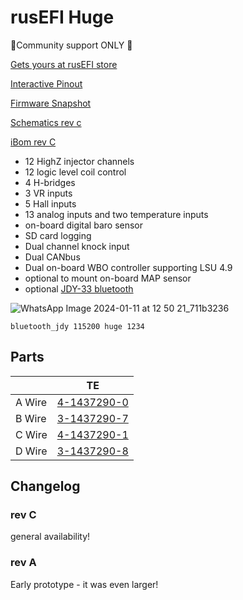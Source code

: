 # rusEFI Huge

🔴Community support ONLY 🔴

[Gets yours at rusEFI store](https://www.shop.rusefi.com/shop/p/rusefi-huge)

[Interactive Pinout](https://rusefi.com/docs/pinouts/hellen/alphax-platinum/)

[Firmware Snapshot](https://rusefi.com/build_server/rusefi_bundle_alphax-8chan_f7.zip)

[Schematics rev c](https://github.com/rusefi/rusefi_documentation/raw/master/Hardware/Hellen/alphax_8ch-c-schematic.pdf)

[iBom rev C](https://rusefi.com/docs/ibom/alphax_8ch-c-ibom.html)

* 12 HighZ injector channels
* 12 logic level coil control
* 4 H-bridges
* 3 VR inputs
* 5 Hall inputs
* 13 analog inputs and two temperature inputs
* on-board digital baro sensor
* SD card logging
* Dual channel knock input
* Dual CANbus
* Dual on-board WBO controller supporting LSU 4.9
* optional to mount on-board MAP sensor
* optional [JDY-33 bluetooth](https://github.com/rusefi/rusefi/wiki/Bluetooth)

![WhatsApp Image 2024-01-11 at 12 50 21_711b3236](https://github.com/rusefi/rusefi/assets/48498823/5ddf9953-7b37-43dc-b920-24e7b9515a97)

``bluetooth_jdy 115200 huge 1234``

## Parts

|   |  TE |  
|---|---|
|A Wire    | [4-1437290-0](https://www.te.com/usa-en/product-4-1437290-0.html)  |
|B Wire   | [3-1437290-7](https://www.te.com/usa-en/product-3-1437290-7.html)  |
|C Wire   |[4-1437290-1](https://www.te.com/usa-en/product-4-1437290-1.html)   |
|D Wire   | [3-1437290-8](https://www.te.com/usa-en/product-3-1437290-8.html)  |

## Changelog

### rev C

general availability!

### rev A

Early prototype - it was even larger!
